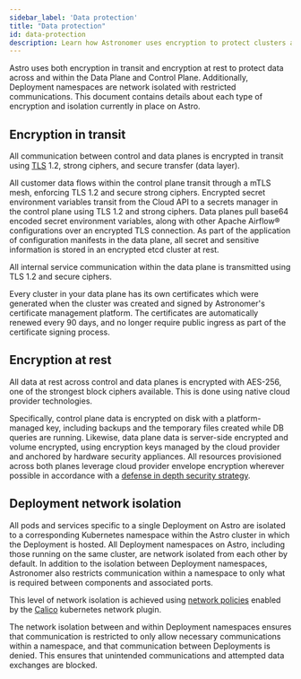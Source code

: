 ```yaml
---
sidebar_label: 'Data protection'
title: "Data protection"
id: data-protection
description: Learn how Astronomer uses encryption to protect clusters and data.
---
```


Astro uses both encryption in transit and encryption at rest to protect data across and within the Data Plane and Control Plane. Additionally, Deployment namespaces are network isolated with restricted communications. This document contains details about each type of encryption and isolation currently in place on Astro.

## Encryption in transit

All communication between control and data planes is encrypted in transit using [TLS](https://www.acunetix.com/blog/articles/tls-security-what-is-tls-ssl-part-1/) 1.2, strong ciphers, and secure transfer (data layer).

All customer data flows within the control plane transit through a mTLS mesh, enforcing TLS 1.2 and secure strong ciphers. Encrypted secret environment variables transit from the Cloud API to a secrets manager in the control plane using TLS 1.2 and strong ciphers. Data planes pull base64 encoded secret environment variables, along with other Apache Airflow® configurations over an encrypted TLS connection. As part of the application of configuration manifests in the data plane, all secret and sensitive information is stored in an encrypted etcd cluster at rest.

All internal service communication within the data plane is transmitted using TLS 1.2 and secure ciphers.

Every cluster in your data plane has its own certificates which were generated when the cluster was created and signed by Astronomer's certificate management platform. The certificates are automatically renewed every 90 days, and no longer require public ingress as part of the certificate signing process.

## Encryption at rest

All data at rest across control and data planes is encrypted with AES-256, one of the strongest block ciphers available. This is done using native cloud provider technologies.

Specifically, control plane data is encrypted on disk with a platform-managed key, including backups and the temporary files created while DB queries are running. Likewise, data plane data is server-side encrypted and volume encrypted, using encryption keys managed by the cloud provider and anchored by hardware security appliances. All resources provisioned across both planes leverage cloud provider envelope encryption wherever possible in accordance with a [defense in depth security strategy](https://en.wikipedia.org/wiki/Defense_in_depth_(computing)).

## Deployment network isolation

All pods and services specific to a single Deployment on Astro are isolated to a corresponding Kubernetes namespace within the Astro cluster in which the Deployment is hosted. All Deployment namespaces on Astro, including those running on the same cluster, are network isolated from each other by default. In addition to the isolation between Deployment namespaces, Astronomer also restricts communication within a namespace to only what is required between components and associated ports.

This level of network isolation is achieved using [network policies](https://kubernetes.io/docs/concepts/services-networking/network-policies/) enabled by the [Calico](https://kubernetes.io/docs/concepts/cluster-administration/networking/#calico) kubernetes network plugin.

The network isolation between and within Deployment namespaces ensures that communication is restricted to only allow necessary communications within a namespace, and that communication between Deployments is denied. This ensures that unintended communications and attempted data exchanges are blocked.

